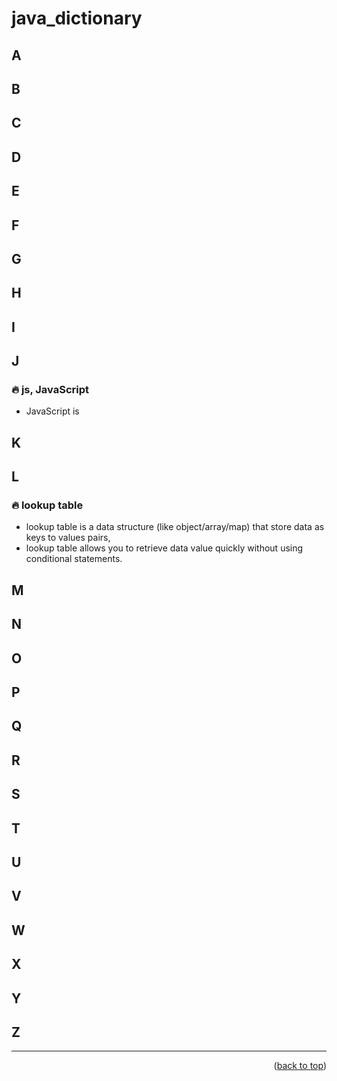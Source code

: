 <a name="topage"></a>

# java_dictionary

## A
## B
## C
## D
## E
## F
## G
## H
## I
## J
### 🔥 js, JavaScript
* JavaScript is

## K
## L
### 🔥 lookup table
   * lookup table is a data structure (like object/array/map) that store data as keys to values pairs,
   * lookup table allows you to retrieve data value quickly without using conditional statements.

## M
## N
## O
## P
## Q
## R
## S
## T 
## U
## V
## W
## X
## Y
## Z


----

<p align="right">(<a href="#topage">back to top</a>)</p>
<br/>
<br/>

